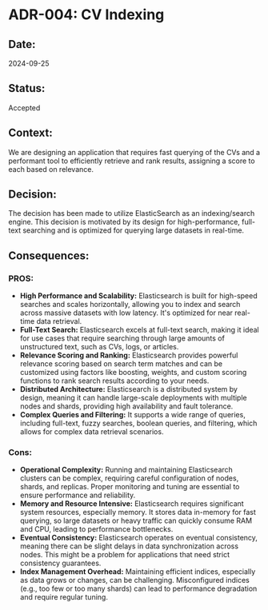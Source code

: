 # ADR-004: CV Indexing

## Date:
2024-09-25

## Status:
Accepted

## Context:
We are designing an application that requires fast querying of the CVs and a performant tool to efficiently retrieve and rank results, assigning a score to each based on relevance.

## Decision:
The decision has been made to utilize ElasticSearch as an indexing/search engine. This decision is motivated by its design for high-performance, full-text searching and is optimized for querying large datasets in real-time.

## Consequences:

### PROS:
- **High Performance and Scalability:** Elasticsearch is built for high-speed searches and scales horizontally, allowing you to index and search across massive datasets with low latency. It's optimized for near real-time data retrieval.
- **Full-Text Search:** Elasticsearch excels at full-text search, making it ideal for use cases that require searching through large amounts of unstructured text, such as CVs, logs, or articles.
- **Relevance Scoring and Ranking:** Elasticsearch provides powerful relevance scoring based on search term matches and can be customized using factors like boosting, weights, and custom scoring functions to rank search results according to your needs.
- **Distributed Architecture:** Elasticsearch is a distributed system by design, meaning it can handle large-scale deployments with multiple nodes and shards, providing high availability and fault tolerance.
- **Complex Queries and Filtering:** It supports a wide range of queries, including full-text, fuzzy searches, boolean queries, and filtering, which allows for complex data retrieval scenarios.

### Cons:
- **Operational Complexity:** Running and maintaining Elasticsearch clusters can be complex, requiring careful configuration of nodes, shards, and replicas. Proper monitoring and tuning are essential to ensure performance and reliability.
- **Memory and Resource Intensive:** Elasticsearch requires significant system resources, especially memory. It stores data in-memory for fast querying, so large datasets or heavy traffic can quickly consume RAM and CPU, leading to performance bottlenecks.
- **Eventual Consistency:** Elasticsearch operates on eventual consistency, meaning there can be slight delays in data synchronization across nodes. This might be a problem for applications that need strict consistency guarantees.
- **Index Management Overhead:** Maintaining efficient indices, especially as data grows or changes, can be challenging. Misconfigured indices (e.g., too few or too many shards) can lead to performance degradation and require regular tuning.
